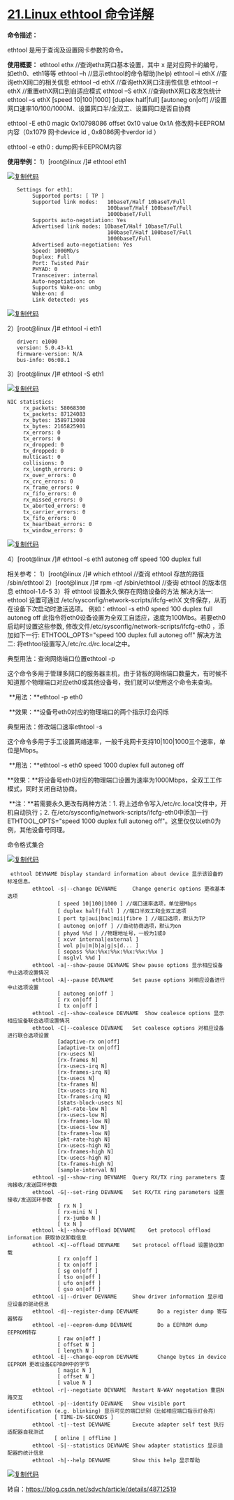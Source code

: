 # [21.Linux ethtool 命令详解](https://www.cnblogs.com/zhongguiyao/p/13942778.html)

 

 

**命令描述：**

ethtool 是用于查询及设置网卡参数的命令。

**使用概要：**
ethtool ethx    //查询ethx网口基本设置，其中 x 是对应网卡的编号，如eth0、eth1等等
ethtool –h    //显示ethtool的命令帮助(help)
ethtool –i ethX  //查询ethX网口的相关信息 
ethtool –d ethX  //查询ethX网口注册性信息
ethtool –r ethX  //重置ethX网口到自适应模式
ethtool –S ethX  //查询ethX网口收发包统计
ethtool –s ethX [speed 10|100|1000] [duplex half|full] [autoneg on|off]     //设置网口速率10/100/1000M、设置网口半/全双工、设置网口是否自协商

ethtool -E eth0 magic 0x10798086 offset 0x10 value 0x1A 修改网卡EEPROM内容（0x1079 网卡device id , 0x8086网卡verdor id ）

ethtool -e eth0 : dump网卡EEPROM内容

 

**使用举例：**
1）[root@linux /]# ethtool eth1

[![复制代码](https://common.cnblogs.com/images/copycode.gif)](javascript:void(0);)

```
   Settings for eth1:
        Supported ports: [ TP ]
        Supported link modes:   10baseT/Half 10baseT/Full 
                                100baseT/Half 100baseT/Full 
                                1000baseT/Full 
        Supports auto-negotiation: Yes
        Advertised link modes: 10baseT/Half 10baseT/Full 
                                100baseT/Half 100baseT/Full 
                                1000baseT/Full 
        Advertised auto-negotiation: Yes
        Speed: 1000Mb/s
        Duplex: Full
        Port: Twisted Pair
        PHYAD: 0
        Transceiver: internal
        Auto-negotiation: on
        Supports Wake-on: umbg
        Wake-on: d
        Link detected: yes
```

[![复制代码](https://common.cnblogs.com/images/copycode.gif)](javascript:void(0);)

 

 


2）[root@linux /]# ethtool -i eth1

```
   driver: e1000
   version: 5.0.43-k1
   firmware-version: N/A
   bus-info: 06:08.1
```

 

 


3）[root@linux /]# ethtool -S eth1

 

 

[![复制代码](https://common.cnblogs.com/images/copycode.gif)](javascript:void(0);)

```
NIC statistics:
     rx_packets: 58068300
     tx_packets: 87124083
     rx_bytes: 1589713008
     tx_bytes: 2165825901
     rx_errors: 0
     tx_errors: 0
     rx_dropped: 0
     tx_dropped: 0
     multicast: 0
     collisions: 0
     rx_length_errors: 0
     rx_over_errors: 0
     rx_crc_errors: 0
     rx_frame_errors: 0
     rx_fifo_errors: 0
     rx_missed_errors: 0
     tx_aborted_errors: 0
     tx_carrier_errors: 0
     tx_fifo_errors: 0
     tx_heartbeat_errors: 0
     tx_window_errors: 0
```

[![复制代码](https://common.cnblogs.com/images/copycode.gif)](javascript:void(0);)

 

 

 


4）[root@linux /]# ethtool -s eth1 autoneg off speed 100 duplex full

 

相关参考：
1）[root@linux /]# which ethtool    //查询 ethtool 存放的路径
  /sbin/ethtool
2）[root@linux /]# rpm -qf /sbin/ethtool    //查询 ethtool 的版本信息
  ethtool-1.6-5
3）将 ethtool 设置永久保存在网络设备的方法
解决方法一:
ethtool 设置可通过 /etc/sysconfig/network-scripts/ifcfg-ethX 文件保存，从而在设备下次启动时激活选项。
例如：ethtool -s eth0 speed 100 duplex full autoneg off
此指令将eth0设备设置为全双工自适应，速度为100Mbs。若要eth0启动时设置这些参数, 修改文件/etc/sysconfig/network-scripts/ifcfg-eth0 ，添加如下一行:
ETHTOOL_OPTS="speed 100 duplex full autoneg off"
解决方法二:
将ethtool设置写入/etc/rc.d/rc.local之中。

 

典型用法：查询网络端口位置ethtool -p

 

这个命令多用于管理多网口的服务器主机，由于背板的网络端口数量大，有时候不知道那个物理端口对应eth0或其他设备号，我们就可以使用这个命令来查询。

​    **用法：**ethtool -p eth0

​    **效果：**设备号eth0对应的物理端口的两个指示灯会闪烁

 

 

典型用法：修改端口速率ethtool -s

​    这个命令多用于手工设置网络速率，一般千兆网卡支持10|100|1000三个速率，单位是Mbps。

​    **用法：**ethtool -s eth0 speed 1000 duplex full autoneg off

​    **效果：**将设备号eth0对应的物理端口设置为速率为1000Mbps，全双工工作模式，同时关闭自动协商。

​    **注：**若需要永久更改有两种方法：1. 将上述命令写入/etc/rc.local文件中，开机自动执行；2. 在/etc/sysconfig/network-scripts/ifcfg-eth0中添加一行ETHTOOL_OPTS="speed 1000 duplex full autoneg off"。这里仅仅以eth0为例，其他设备号同理。

 

命令格式集合

[![复制代码](https://common.cnblogs.com/images/copycode.gif)](javascript:void(0);)

```
 ethtool DEVNAME Display standard information about device 显示该设备的标准信息。
        ethtool -s|--change DEVNAME     Change generic options 更改基本选项
                [ speed 10|100|1000 ] //端口速率选项，单位是Mbps
                [ duplex half|full ] //端口半双工和全双工选项
                [ port tp|aui|bnc|mii|fibre ] //端口选项，默认为TP
                [ autoneg on|off ] //自动协商选项，默认为on
                [ phyad %%d ] //物理地址号，一般为1或0
                [ xcvr internal|external ]
                [ wol p|u|m|b|a|g|s|d... ]
                [ sopass %%x:%%x:%%x:%%x:%%x:%%x ]
                [ msglvl %%d ] 
        ethtool -a|--show-pause DEVNAME Show pause options 显示相应设备中止选项设置情况
        ethtool -A|--pause DEVNAME      Set pause options 对相应设备进行中止选项设置
                [ autoneg on|off ]
                [ rx on|off ]
                [ tx on|off ]
        ethtool -c|--show-coalesce DEVNAME  Show coalesce options 显示相应设备联合选项设置情况
        ethtool -C|--coalesce DEVNAME   Set coalesce options 对相应设备进行联合选项设置
                [adaptive-rx on|off]
                [adaptive-tx on|off]
                [rx-usecs N]
                [rx-frames N]
                [rx-usecs-irq N]
                [rx-frames-irq N]
                [tx-usecs N]
                [tx-frames N]
                [tx-usecs-irq N]
                [tx-frames-irq N]
                [stats-block-usecs N]
                [pkt-rate-low N]
                [rx-usecs-low N]
                [rx-frames-low N]
                [tx-usecs-low N]
                [tx-frames-low N]
                [pkt-rate-high N]
                [rx-usecs-high N]
                [rx-frames-high N]
                [tx-usecs-high N]
                [tx-frames-high N]
                [sample-interval N]
        ethtool -g|--show-ring DEVNAME  Query RX/TX ring parameters 查询接收/发送回环参数
        ethtool -G|--set-ring DEVNAME   Set RX/TX ring parameters 设置接收/发送回环参数
                [ rx N ]
                [ rx-mini N ]
                [ rx-jumbo N ]
                [ tx N ]
        ethtool -k|--show-offload DEVNAME    Get protocol offload information 获取协议卸载信息
        ethtool -K|--offload DEVNAME    Set protocol offload 设置协议卸载
                [ rx on|off ]
                [ tx on|off ]
                [ sg on|off ]
                [ tso on|off ]
                [ ufo on|off ]
                [ gso on|off ]
        ethtool -i|--driver DEVNAME     Show driver information 显示相应设备的驱动信息
        ethtool -d|--register-dump DEVNAME      Do a register dump 寄存器转存
        ethtool -e|--eeprom-dump DEVNAME        Do a EEPROM dump EEPROM转存
                [ raw on|off ]
                [ offset N ]
                [ length N ]
        ethtool -E|--change-eeprom DEVNAME      Change bytes in device EEPROM 更改设备EEPROM中的字节
                [ magic N ]
                [ offset N ]
                [ value N ]
        ethtool -r|--negotiate DEVNAME  Restart N-WAY negotation 重启N路交互
        ethtool -p|--identify DEVNAME   Show visible port identification (e.g. blinking) 显示可见的端口识别（比如相应端口指示灯会亮）
               [ TIME-IN-SECONDS ]
        ethtool -t|--test DEVNAME       Execute adapter self test 执行适配器自我测试
               [ online | offline ]
        ethtool -S|--statistics DEVNAME Show adapter statistics 显示适配器的统计信息
        ethtool -h|--help DEVNAME       Show this help 显示帮助
```

[![复制代码](https://common.cnblogs.com/images/copycode.gif)](javascript:void(0);)

 

 

 

 

转自：https://blog.csdn.net/sdvch/article/details/48712519

 

 